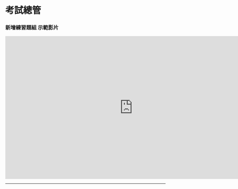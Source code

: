 # 考試總管 #


### 新增練習題組 示範影片 ###
<iframe width="800" height="450" src="https://www.youtube.com/embed/aBrGw6QTzoQ?start=60" frameborder="0" allow="autoplay; encrypted-media" allowfullscreen></iframe>

---



